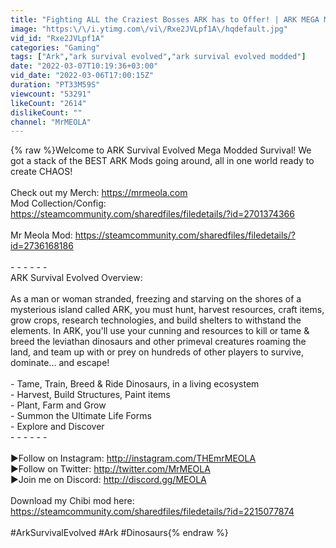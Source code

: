 ```yaml
---
title: "Fighting ALL the Craziest Bosses ARK has to Offer! | ARK MEGA Modded #64"
image: "https:\/\/i.ytimg.com\/vi\/Rxe2JVLpf1A\/hqdefault.jpg"
vid_id: "Rxe2JVLpf1A"
categories: "Gaming"
tags: ["Ark","ark survival evolved","ark survival evolved modded"]
date: "2022-03-07T10:19:36+03:00"
vid_date: "2022-03-06T17:00:15Z"
duration: "PT33M59S"
viewcount: "53291"
likeCount: "2614"
dislikeCount: ""
channel: "MrMEOLA"
---
```

{% raw %}Welcome to ARK Survival Evolved Mega Modded Survival! We got a stack of the BEST ARK Mods going around, all in one world ready to create CHAOS!<br /><br />Check out my Merch: <a rel="nofollow" target="blank" href="https://mrmeola.com">https://mrmeola.com</a><br />Mod Collection/Config: <a rel="nofollow" target="blank" href="https://steamcommunity.com/sharedfiles/filedetails/?id=2701374366">https://steamcommunity.com/sharedfiles/filedetails/?id=2701374366</a><br /><br />Mr Meola Mod: <a rel="nofollow" target="blank" href="https://steamcommunity.com/sharedfiles/filedetails/?id=2736168186">https://steamcommunity.com/sharedfiles/filedetails/?id=2736168186</a><br /><br />- - - - - -<br />ARK Survival Evolved Overview:<br /><br />As a man or woman stranded, freezing and starving on the shores of a mysterious island called ARK, you must hunt, harvest resources, craft items, grow crops, research technologies, and build shelters to withstand the elements. In ARK, you'll use your cunning and resources to kill or tame &amp; breed the leviathan dinosaurs and other primeval creatures roaming the land, and team up with or prey on hundreds of other players to survive, dominate... and escape!<br /><br />- Tame, Train, Breed &amp; Ride Dinosaurs, in a living ecosystem<br />- Harvest, Build Structures, Paint items<br />- Plant, Farm and Grow<br />- Summon the Ultimate Life Forms<br />- Explore and Discover<br />- - - - - -<br /><br />►Follow on Instagram: <a rel="nofollow" target="blank" href="http://instagram.com/THEmrMEOLA">http://instagram.com/THEmrMEOLA</a><br />►Follow on Twitter: <a rel="nofollow" target="blank" href="http://twitter.com/MrMEOLA">http://twitter.com/MrMEOLA</a><br />►Join me on Discord: <a rel="nofollow" target="blank" href="http://discord.gg/MEOLA">http://discord.gg/MEOLA</a><br /><br />Download my Chibi mod here: <a rel="nofollow" target="blank" href="https://steamcommunity.com/sharedfiles/filedetails/?id=2215077874">https://steamcommunity.com/sharedfiles/filedetails/?id=2215077874</a><br /><br />#ArkSurvivalEvolved #Ark #Dinosaurs{% endraw %}
